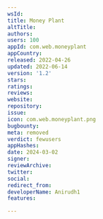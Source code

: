 ```yaml
---
wsId: 
title: Money Plant
altTitle: 
authors: 
users: 100
appId: com.web.moneyplant
appCountry: 
released: 2022-04-26
updated: 2022-06-14
version: '1.2'
stars: 
ratings: 
reviews: 
website: 
repository: 
issue: 
icon: com.web.moneyplant.png
bugbounty: 
meta: removed
verdict: fewusers
appHashes: 
date: 2024-03-02
signer: 
reviewArchive: 
twitter: 
social: 
redirect_from: 
developerName: Anirudh1
features: 

---
```


